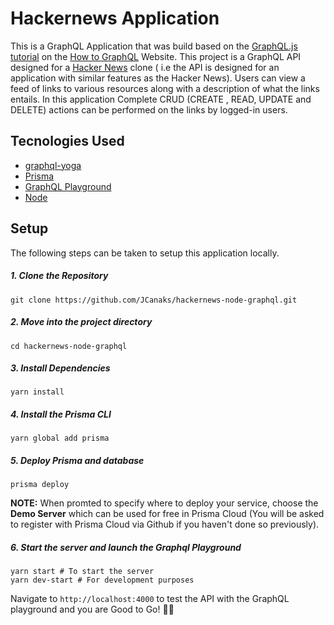 # Hackernews Application
This is a GraphQL Application that was build based on the [GraphQL.js tutorial](https://www.howtographql.com/graphql-js/0-introduction/) on the [How to GraphQL](https://www.howtographql.com/) Website. This project is a GraphQL API designed for a [Hacker News](https://news.ycombinator.com/) clone ( i.e the API is designed for an application with similar features as the Hacker News). Users can view a feed of links to various resources along with a description of what the links entails. In this application Complete CRUD (CREATE , READ, UPDATE and DELETE) actions can be performed on the links by logged-in users.


## Tecnologies Used 
* [graphql-yoga](https://github.com/prisma/graphql-yoga)
* [Prisma](https://www.prisma.io/)
* [GraphQL Playground](https://github.com/prisma/graphql-playground)
* [Node](https://nodejs.org/)

## Setup
The following steps can be taken to setup this application locally. 
##### 1. Clone the Repository
```
git clone https://github.com/JCanaks/hackernews-node-graphql.git
```
##### 2. Move into the project directory
```
cd hackernews-node-graphql
```
##### 3. Install Dependencies
```
yarn install
```
##### 4. Install the Prisma CLI
```
yarn global add prisma
```
##### 5. Deploy Prisma and database
```
prisma deploy
```
<b>NOTE:</b> When promted to specify where to deploy your service, choose the <b>Demo Server</b> which can be used for free in Prisma Cloud (You will be asked to register with Prisma Cloud via Github if you haven't done so previously).

##### 6. Start the server and launch the Graphql Playground
```
yarn start # To start the server
yarn dev-start # For development purposes
```
Navigate to `http://localhost:4000` to test the API with the GraphQL playground and you are Good to Go! :tada::tada:





